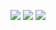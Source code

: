 ![](https://github-profile-summary-cards.vercel.app/api/cards/profile-details?username=zigzagdev&theme=tokyonight)
![](https://github-profile-summary-cards.vercel.app/api/cards/most-commit-language?username=zigzagdev&theme=tokyonight)
![](https://github-profile-summary-cards.vercel.app/api/cards/productive-time?username=zigzagdev&theme=react)
